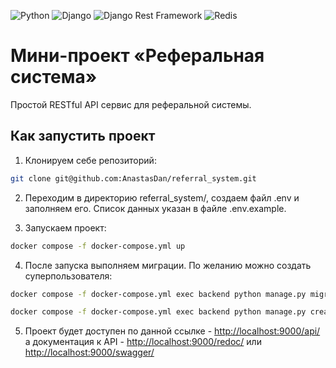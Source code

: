 ![Python](https://img.shields.io/badge/Python-3670A0?style=flat&logo=python&logoColor=ffdd54)
![Django](https://img.shields.io/badge/Django-%23092E20.svg?style=flat&logo=django&logoColor=white)
![Django Rest Framework](https://img.shields.io/badge/Django%20Rest%20Framework-ff1709?style=flat&logo=django&logoColor=white&color=ff1709&labelColor=gray)
![Redis](https://img.shields.io/badge/Redis-DC382D?style=flat&logo=redis&logoColor=white)

# Мини-проект «Реферальная система»

Простой RESTful API сервис для реферальной системы.

## Как запустить проект

1. Клонируем себе репозиторий:

```bash 
git clone git@github.com:AnastasDan/referral_system.git
```
2. Переходим в директорию referral_system/, создаем файл .env и заполняем его. Список данных указан в файле .env.example.

3. Запускаем проект:

```bash
docker compose -f docker-compose.yml up
```

4. После запуска выполняем миграции. По желанию можно создать суперпользователя:

```bash
docker compose -f docker-compose.yml exec backend python manage.py migrate

docker compose -f docker-compose.yml exec backend python manage.py createsuperuser
```

5. Проект будет доступен по данной ссылке - <http://localhost:9000/api/> а документация к API - <http://localhost:9000/redoc/> или <http://localhost:9000/swagger/>
